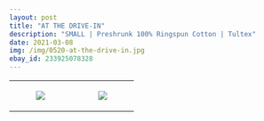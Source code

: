 ```yaml
---
layout: post
title: "AT THE DRIVE-IN"
description: "SMALL | Preshrunk 100% Ringspun Cotton | Tultex"
date: 2021-03-08
img: /img/0520-at-the-drive-in.jpg
ebay_id: 233925078328
---
```




<table style="width:100%;"><tr><td style="vertical-align:top;">
      <figure class="tmblr-full" data-orig-height="2048" data-orig-width="1365" data-orig-src="https://concertshirts.netlify.app/shirts/0520/0520-01.jpg"><img src="https://64.media.tumblr.com/c3f33ef4c7865e5da27e37858be3158d/0b57b3f7850139d8-8f/s540x810/13bb0a5d27ecba660f3cd28cd9dac52b718efca9.jpg" data-orig-height="2048" data-orig-width="1365" data-orig-src="https://concertshirts.netlify.app/shirts/0520/0520-01.jpg"/></figure></td>
    <td style="vertical-align:top;">
      <figure class="tmblr-full" data-orig-height="2048" data-orig-width="1365" data-orig-src="https://concertshirts.netlify.app/shirts/0520/0520-02.jpg"><img src="https://64.media.tumblr.com/33345284fca63c31c33ac12d82e2657e/0b57b3f7850139d8-f8/s540x810/133dbf9a808efa04e1763f5ebb7ffdf7e53afe54.jpg" data-orig-height="2048" data-orig-width="1365" data-orig-src="https://concertshirts.netlify.app/shirts/0520/0520-02.jpg"/></figure></td>
  </tr></table>
